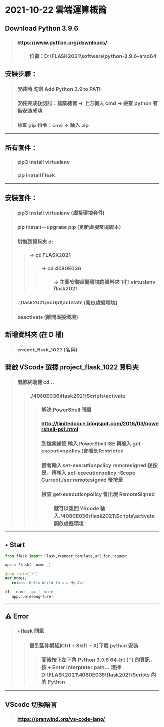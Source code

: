 # 2021-10-22 雲端運算概論
## Download Python 3.9.6
> ### https://www.python.org/downloads/
>> ### 位置：D:\FLASK2021\software\python-3.9.6-amd64
## 安裝步驟：
> ### 安裝時 勾選 Add Python 3.9 to PATH
> ### 安裝完成後測試：檔案總管 -> 上方輸入 cmd -> 檢查 python 有無安裝成功
> ### 檢查 pip 指令：cmd -> 輸入 pip 
---
## 所有套件：
> ### pip3 install virtualenv
> ### pip install Flask
---
## 安裝套件：
> ### pip3 install virtualenv (虛擬環境套件)
> ### pip install --upgrade pip (更新虛擬環境版本)
> ### 切換到資料夾 d: 
>> ### -> cd FLASK2021 
>>> ### -> cd 4080E036 
>>>> ### -> 在要安裝虛擬環境的資料夾下打 virtualenv flask2021 
> ### .\flask2021\Script\activate (開啟虛擬環境) 
> ### deactivate (離開虛擬環境)
## 新增資料夾 (在 D 槽)
> ### project_flask_1022 (名稱)
## 開啟 VScode 選擇 project_flask_1022 資料夾
> ### 開啟終端機 cd ..
>> ### ./4080E036\flask2021\Scripts\activate
>>> ### 解決 PowerShell 問題
>>> ### http://limitedcode.blogspot.com/2016/03/powershell-ps1.html
>>> ### 到檔案總管 輸入 PowerShell ISE 再輸入 get-executionpolicy (會看到Restricted
>>> ### 接著輸入 set-executionpolicy remotesigned 後按是，再輸入 set-executionpolicy -Scope CurrentUser remotesigned 後按是
>>> ### 檢查 get-executionpolicy 會出現 RemoteSigned
>>>> ### 就可以重回 VScode 輸入./4080E036\flask2021\Scripts\activate 開啟虛擬環境
---
##  • Start
 ```py
 from flask import Flask,reander_template,url_for,request

app = Flask(__name__)

@app.route('/')
def home():
    return 'Hello World this a My App'

if __name__ == '__main__':
    app.run(debug=Ture)
 ```
---
##  ⚠ Error
> ### • flask 問題
>> ### 需到延伸模組(Ctrl + Shift + X)下載 python 安裝
>>> ### 而後按下左下角 Python 3.9.6 64-bit ('') 的資訊，按 + Enter interpreter path... 選擇 D:\FLASK2021\4080E036\flask2021\Scripts 內的 Python
---
## VScode 切換語言
> ### https://oranwind.org/vs-code-lang/
